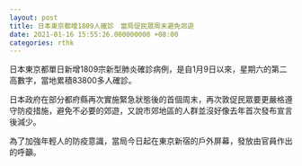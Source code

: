 ```yaml
---
layout: post
title: 日本東京都增1809人確診　當局促民眾周末避免郊遊
date: 2021-01-16 15:55:26.000000000 +08:00
categories: rthk
---
```


日本東京都單日新增1809宗新型肺炎確診病例，是自1月9日以來，星期六的第二高數字，當地累積83800多人確診。

日本政府在部分都府縣再次實施緊急狀態後的首個周末，再次敦促民眾要更嚴格遵守防疫措施，避免不必要的郊遊，又說市郊地區的人群並沒好像去年首次發布宣言後減少。

為了加強年輕人的防疫意識，當局今日起在東京新宿的戶外屏幕，發放由官員作出的呼籲。
